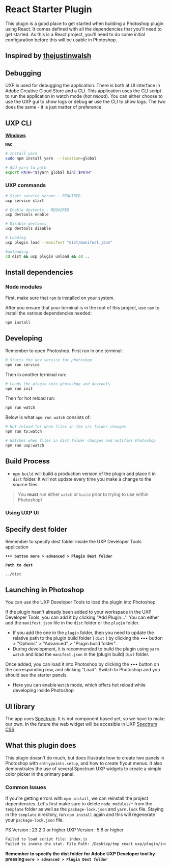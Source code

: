 # React Starter Plugin

This plugin is a good place to get started when building a Photoshop plugin using React. It comes defined with all the dependencies that you'll need to get started. As this is a React project, you'll need to do some initial configuration before this will be usable in Photoshop.

## Inspired by [thejustinwalsh](https://github.com/thejustinwalsh/react-uxp-spectrum)


## Debugging

UXP is used for debugging the application. There is both at UI interface in Adobe Creative Cloud Store and a CLI. This application uses the CLI script to run the application in watch mode (*hot reload*). You can either choose to use the UXP gui to show logs or debug **or** use the CLI to show logs. The two does the same - it is just matter of preference.

## UXP CLI

**[Windows](https://github.com/adobe-uxp/devtools-cli/blob/main/packages/uxp-devtools-cli/README.md#getting-started)**

**``MAC``**

```bash
# Install yarn
sudo npm install yarn  --location=global

# Add yarn to path
export PATH="$(yarn global bin):$PATH"
```

### UXP commands

```bash
# Start service server - REQUIRED
uxp service start

# Enable devtools - REQUIRED
uxp devtools enable

# Disable devtools
uxp devtools disable

# Loading
uxp plugin load --manifest "dist/manifest.json"

#unloading
cd dist && uxp plugin unload && cd ..
```

## Install dependencies

### Node modules

First, make sure that `npm` is installed on your system.

After you ensure that your terminal is in the root of this project, use `npm` to install the various dependencies needed:

```bash
npm install
```

## Developing

Remember to open Photoshop.
First run in one terminal:

```bash
# Starts the dev service for photoshop
npm run service
```

Then in another terminal run:

```bash
# Loads the plugin into photoshop and devtools
npm run init
```

Then for hot reload run:

```bash
npm run watch 
```

Below is what `npm run watch` consists of:

```bash
# Hot reload for when files in the src folder changes
npm run ts:watch

# Watches when files in dist folder changes and notifies Photoshop
npm run uxp:watch
```

## Build Process

* `npm build` will build a production version of the plugin and place it in `dist` folder. It will not update every time you make a change to the source files.

> You **must** run either `watch` or `build` prior to trying to use within Photoshop!

### Using UXP UI

## Specify dest folder

Remember to specify dest folder inside the UXP Developer Tools application

**```••• button more > advanced > Plugin Dest folder```**

**```Path to dest```**

```text
../dist
```

## Launching in Photoshop

You can use the UXP Developer Tools to load the plugin into Photoshop.

If the plugin hasn't already been added to your workspace in the UXP Developer Tools, you can add it by clicking "Add Plugin...". You can either add the `manifest.json` file in the `dist` folder or the `plugin` folder.
* If you add the one in the `plugin` folder, then you need to update the relative path to the plugin build folder ( `dist` ) by clicking the ••• button > "Options" > "Advanced" > "Plugin build folder".
* During development, it is recommended to build the plugin using `yarn watch` and load the `manifest.json` in the (plugin build) `dist` folder. 

Once added, you can load it into Photoshop by clicking the ••• button on the corresponding row, and clicking "Load". Switch to Photoshop and you should see the starter panels.

- Here you can enable ```Watch``` mode, which offers hot reload while developing inside Photoshop

## UI library

The app uses [Spectrum](https://developer.adobe.com/xd/uxp/uxp/reference-spectrum/User%20Interface/sp-action-button/). It is not component based yet, so we have to make our own. In the future the web widget will be accesible in UXP [Spectrum CSS](https://react-spectrum.adobe.com/react-spectrum/index.html).

## What this plugin does

This plugin doesn't do much, but does illustrate how to create two panels in Photoshop with `entrypoints.setup`, and how to create flyout menus. It also demonstrates the use of several Spectrum UXP widgets to create a simple color picker in the primary panel.

### Common Issues

If you're getting errors with `npm install`, we can reinstall the project dependencies. Let's first make sure to delete `node_modules/*` from the `template` folder as well as the `package-lock.json` and `yarn.lock` file. Staying in the `template` directory, run `npm install` again and this will regenerate your `package-lock.json` file. 

PS Version : 23.2.0 or higher
UXP Version : 5.6 or higher

```bash
Failed to load script file: index.js
Failed to invoke the stat. File Path: /Desktop/tmp react uxp/plugin/index.js
```

**Remember to specify the dist folder for Adobe UXP Developer tool by pressing ```more > advanced > Plugin Dest folder```**
